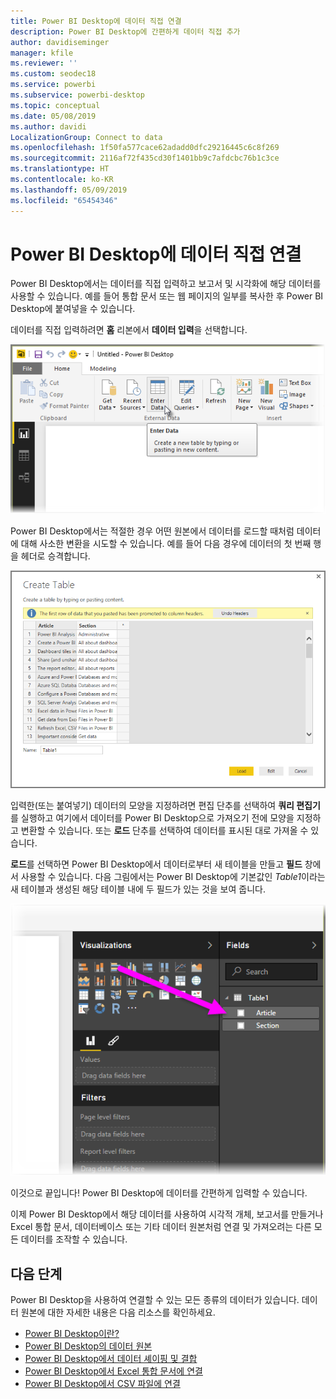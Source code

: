 ```yaml
---
title: Power BI Desktop에 데이터 직접 연결
description: Power BI Desktop에 간편하게 데이터 직접 추가
author: davidiseminger
manager: kfile
ms.reviewer: ''
ms.custom: seodec18
ms.service: powerbi
ms.subservice: powerbi-desktop
ms.topic: conceptual
ms.date: 05/08/2019
ms.author: davidi
LocalizationGroup: Connect to data
ms.openlocfilehash: 1f50fa577cace62adadd0dfc29216445c6c8f269
ms.sourcegitcommit: 2116af72f435cd30f1401bb9c7afdcbc76b1c3ce
ms.translationtype: HT
ms.contentlocale: ko-KR
ms.lasthandoff: 05/09/2019
ms.locfileid: "65454346"
---
```

# <a name="enter-data-directly-into-power-bi-desktop"></a>Power BI Desktop에 데이터 직접 연결
Power BI Desktop에서는 데이터를 직접 입력하고 보고서 및 시각화에 해당 데이터를 사용할 수 있습니다. 예를 들어 통합 문서 또는 웹 페이지의 일부를 복사한 후 Power BI Desktop에 붙여넣을 수 있습니다.

데이터를 직접 입력하려면 **홈** 리본에서 **데이터 입력**을 선택합니다.

![](media/desktop-enter-data-directly-into-desktop/enter-data-directly_1.png)

Power BI Desktop에서는 적절한 경우 어떤 원본에서 데이터를 로드할 때처럼 데이터에 대해 사소한 변환을 시도할 수 있습니다. 예를 들어 다음 경우에 데이터의 첫 번째 행을 헤더로 승격합니다.

![](media/desktop-enter-data-directly-into-desktop/enter-data-directly_2.png)

입력한(또는 붙여넣기) 데이터의 모양을 지정하려면 편집 단추를 선택하여 **쿼리 편집기**를 실행하고 여기에서 데이터를 Power BI Desktop으로 가져오기 전에 모양을 지정하고 변환할 수 있습니다. 또는 **로드** 단추를 선택하여 데이터를 표시된 대로 가져올 수 있습니다.

**로드**를 선택하면 Power BI Desktop에서 데이터로부터 새 테이블을 만들고 **필드** 창에서 사용할 수 있습니다. 다음 그림에서는 Power BI Desktop에 기본값인 *Table1*이라는 새 테이블과 생성된 해당 테이블 내에 두 필드가 있는 것을 보여 줍니다.

![](media/desktop-enter-data-directly-into-desktop/enter-data-directly_3.png)

이것으로 끝입니다! Power BI Desktop에 데이터를 간편하게 입력할 수 있습니다.

이제 Power BI Desktop에서 해당 데이터를 사용하여 시각적 개체, 보고서를 만들거나 Excel 통합 문서, 데이터베이스 또는 기타 데이터 원본처럼 연결 및 가져오려는 다른 모든 데이터를 조작할 수 있습니다.

## <a name="next-steps"></a>다음 단계
Power BI Desktop을 사용하여 연결할 수 있는 모든 종류의 데이터가 있습니다. 데이터 원본에 대한 자세한 내용은 다음 리소스를 확인하세요.

* [Power BI Desktop이란?](desktop-what-is-desktop.md)
* [Power BI Desktop의 데이터 원본](desktop-data-sources.md)
* [Power BI Desktop에서 데이터 셰이핑 및 결합](desktop-shape-and-combine-data.md)
* [Power BI Desktop에서 Excel 통합 문서에 연결](desktop-connect-excel.md)   
* [Power BI Desktop에서 CSV 파일에 연결](desktop-connect-csv.md)   


